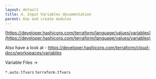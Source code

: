 ```yaml
---
layout: default
title: 4. Input Variables documentation
parent: Use and create modules
---
```


[https://developer.hashicorp.com/terraform/language/values/variables](https://developer.hashicorp.com/terraform/language/values/variables)

Also have a look at - https://developer.hashicorp.com/terraform/cloud-docs/workspaces/variables

Variable Files -> 

`*.auto.tfvars`
`terraform.tfvars`